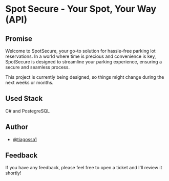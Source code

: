 # Spot Secure - Your Spot, Your Way (API)

## Promise

Welcome to SpotSecure, your go-to solution for hassle-free parking lot reservations. In a world where time is precious and convenience is key, SpotSecure is designed to streamline your parking experience, ensuring a secure and seamless process.

This project is currently being designed, so things might change during the next weeks or months.

## Used Stack

C# and PostegreSQL

## Author

- [@tiagossa1](https://github.com/tiagossa1)

## Feedback

If you have any feedback, please feel free to open a ticket and I'll review it shortly!
